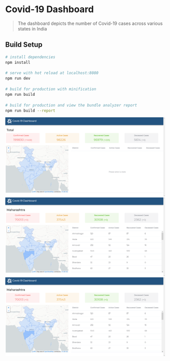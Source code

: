 # Covid-19 Dashboard

> The dashboard depicts the number of Covid-19 cases across various states in India

## Build Setup

``` bash
# install dependencies
npm install

# serve with hot reload at localhost:8080
npm run dev

# build for production with minification
npm run build

# build for production and view the bundle analyzer report
npm run build --report
```
![alt text](https://github.com/aka434112/Covid-19-Dashboard/raw/master/screenshots/screenshot-1.PNG)
![alt text](https://github.com/aka434112/Covid-19-Dashboard/raw/master/screenshots/screenshot-2.PNG)
![alt text](https://github.com/aka434112/Covid-19-Dashboard/raw/master/screenshots/screenshot-2.PNG)

